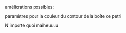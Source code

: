 améliorations possibles:

paramètres pour la couleur du contour de la boîte de petri

N'importe quoi
maiheuuuu
